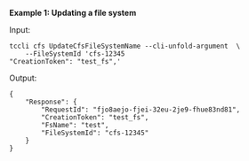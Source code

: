 **Example 1: Updating a file system**



Input: 

```
tccli cfs UpdateCfsFileSystemName --cli-unfold-argument  \
    --FileSystemId 'cfs-12345
"CreationToken": "test_fs",'
```

Output: 
```
{
    "Response": {
        "RequestId": "fjo8aejo-fjei-32eu-2je9-fhue83nd81",
        "CreationToken": "test_fs",
        "FsName": "test",
        "FileSystemId": "cfs-12345"
    }
}
```

